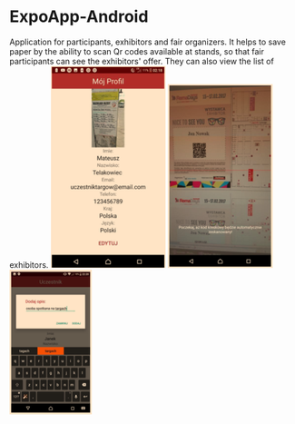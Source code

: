 # ExpoApp-Android
Application for participants, exhibitors and fair organizers. It helps to save paper by the ability to scan Qr codes available at stands, so that fair participants can see the exhibitors' offer. They can also view the list of exhibitors.
<img src="screenshot (1).png">
<img src="screenshot (2).png">
<img src="screenshot (3).png">
